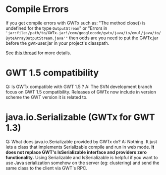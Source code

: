 # Compile Errors #

If you get compile errors with GWTx such as: "The method close() is undefined for the type `OutputStream`" or "Errors in
`'jar:file:/path/to/GWTx.jar!/com/googlecode/gwtx/java/io/emul/java/io/ByteArrayOutputStream.java'"` then odds are you need to put the GWTx.jar before the gwt-user.jar in your project's classpath.

See
[this thread](http://groups.google.com/group/Google-Web-Toolkit/browse_thread/thread/66ab00f550dc3976/0abc5059ed9fd0e0?#0abc5059ed9fd0e0) for more details.

# GWT 1.5 compatibility #

Q: Is GWTx compatible with GWT 1.5 ?
A: The SVN development branch focus on GWT 1.5 compatibility. Releases of GWTx now include in version scheme the GWT version it is related to.

# java.io.Serializable (GWTx for GWT 1.3) #

Q: What does java.io.Serializable provided by GWTx do?
A: Nothing. It just lets a class that implements Serializable compile and run in web mode. **It does not replace GWT's IsSerializable interface and providers zero functionality.** Using Serializable and IsSerializable is helpful if you want to use Java serialization somehow on the server (eg: clustering) and send the same class to the client via GWT's RPC.